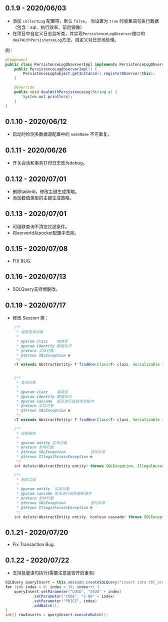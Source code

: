## 0.1.9 - 2020/06/03
* 添加 `collectLog` 配置项，默认 `false`， 当设置为 `true` 时收集语句执行数据（包含：sql、执行效率、前后镜像）
* 在项目中自定义日志监听类，并实现`PersistenceLogObserver`接口的`dealWithPersistenceLog`方法，自定义对日志地处理。

例：
```java
@Component
public class PersistenceLogObserverImpl implements PersistenceLogObserver {
    public PersistenceLogObserverImpl() {
        PersistenceLogSubject.getInstance().registerObserver(this);
    }

    @Override
    public void dealWithPersistenceLog(String s) {
        System.out.println(s);
    }
}
```

## 0.1.10 - 2020/06/12
* 启动时检测多数据源配置中的 `nodeName` 不可重复。

## 0.1.11 - 2020/06/26
* 开关会话和事务打印日志改为debug。

## 0.1.12 - 2020/07/01
* 删除tableId，修改主键生成策略。
* 添加数值类型的主键生成策略。

## 0.1.13 - 2020/07/01
* 可级联查询不清空过滤条件。
* 将serverId从pocket配置中去除。

## 0.1.15 - 2020/07/08
* FIX BUG.

## 0.1.16 - 2020/07/13
* SQLQuery支持增删改。

## 0.1.19 - 2020/07/17
* 修改 Session 类：
```java
    /**
     * 级联查询对象
     *
     * @param clazz    类类型
     * @param identify 数据标识
     * @return 实体对象
     * @throws SQLException e
     */
    <T extends AbstractEntity> T findOne(Class<T> clazz, Serializable identify) throws SQLException;


    /**
     * 查询对象
     *
     * @param clazz    类类型
     * @param identify 数据标识
     * @param cascade  是否进行级联保存操作
     * @return 实体对象
     * @throws SQLException e
     */
    <T extends AbstractEntity> T findOne(Class<T> clazz, Serializable identify, boolean cascade) throws SQLException;

    /**
     * 级联删除
     *
     * @param entity 实体对象
     * @return 影响行数
     * @throws SQLException           语句异常
     * @throws IllegalAccessException e
     */
    int delete(AbstractEntity entity) throws SQLException, IllegalAccessException;

    /**
     * 删除实体
     *
     * @param entity  实体对象
     * @param cascade 是否进行级联更新操作
     * @return 影响行数
     * @throws SQLException           语句异常
     * @throws IllegalAccessException e
     */
    int delete(AbstractEntity entity, boolean cascade) throws SQLException, IllegalAccessException;
```

## 0.1.21 - 2020/07/20
* Fix Transaction Bug.

## 0.1.22 - 2020/07/22
* 支持批量语句执行(需要注意是否开启事务)
```java
SQLQuery queryInsert = this.session.createSQLQuery("insert into tbl_order(uuid,code,price) values(:UUID, :CODE, :PRICE)");
for (int index = 0; index < 10; index++) {
    queryInsert.setParameter("UUID", "2020" + index)
            .setParameter("CODE", "C-00" + index)
            .setParameter("PRICE", index)
            .addBatch();
}
int[] rowInserts = queryInsert.executeBatch();
